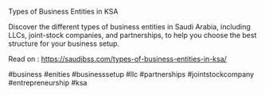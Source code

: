 Types of Business Entities in KSA

Discover the different types of business entities in Saudi Arabia, including LLCs, joint-stock companies, and partnerships, to help you choose the best structure for your business setup.

Read on : https://saudibss.com/types-of-business-entities-in-ksa/

#business #enities #businesssetup #llc #partnerships #jointstockcompany #entrepreneurship #ksa
